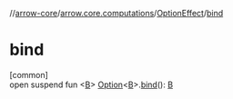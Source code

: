 //[arrow-core](../../../index.md)/[arrow.core.computations](../index.md)/[OptionEffect](index.md)/[bind](bind.md)

# bind

[common]\
open suspend fun &lt;[B](bind.md)&gt; [Option](../../arrow.core/-option/index.md)&lt;[B](bind.md)&gt;.[bind](bind.md)(): [B](bind.md)
